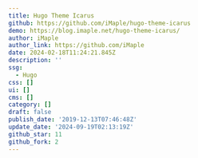 ```yaml
---
title: Hugo Theme Icarus
github: https://github.com/iMaple/hugo-theme-icarus
demo: https://blog.imaple.net/hugo-theme-icarus/
author: iMaple
author_link: https://github.com/iMaple
date: 2024-02-18T11:24:21.845Z
description: ''
ssg:
  - Hugo
css: []
ui: []
cms: []
category: []
draft: false
publish_date: '2019-12-13T07:46:48Z'
update_date: '2024-09-19T02:13:19Z'
github_star: 11
github_fork: 2
---
```

